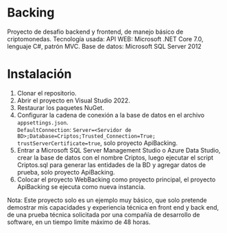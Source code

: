 # Backing
Proyecto de desafio backend y frontend, de manejo básico de criptomonedas.
Tecnología usada: 
API WEB: Microsoft .NET Core 7.0, lenguaje C#, patrón MVC.
Base de datos: Microsoft SQL Server 2012
# Instalación
1. Clonar el repositorio.
2. Abrir el proyecto en Visual Studio 2022.
3. Restaurar los paquetes NuGet.
4. Configurar la cadena de conexión a la base de datos en el archivo `appsettings.json`.  
    `DefaultConnection`: `Server=<Servidor de BD>;Database=Criptos;Trusted_Connection=True; trustServerCertificate=true`, solo proyecto    ApiBacking.
5. Entrar a Microsoft SQL Server Management Studio o Azure Data Studio, crear la base de datos con   el nombre Criptos, luego
   ejecutar el script Criptos.sql para generar las entidades de la BD y agregar datos de prueba, solo proyecto ApiBacking.
6. Colocar el proyecto WebBacking como proyecto principal, el proyecto ApiBacking se ejecuta como nueva instancia. 

Nota: Este proyecto solo es un ejemplo muy básico, que solo pretende demostrar mis capacidades y experiencia técnica en front end y back end, de una prueba técnica solicitada por una compañía de desarrollo de software, en un tiempo limite máximo de 48 horas. 